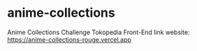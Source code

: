 # anime-collections
Anime Collections Challenge Tokopedia Front-End
link website: https://anime-collections-rouge.vercel.app

